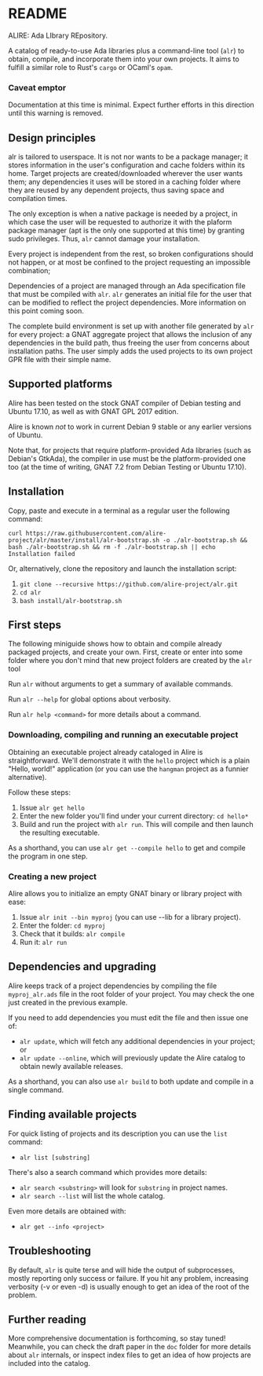 # README #
ALIRE: Ada LIbrary REpository.

A catalog of ready-to-use Ada libraries plus a command-line tool (`alr`) to obtain, compile, and incorporate them into your own projects. It aims to fulfill a similar role to Rust's `cargo` or OCaml's `opam`.

### Caveat emptor ###

Documentation at this time is minimal. Expect further efforts in this direction until this warning is removed.

## Design principles ##

alr is tailored to userspace. It is not nor wants to be a package manager; it stores information in the user's configuration and cache folders within its home. Target projects are created/downloaded wherever the user wants them; any dependencies it uses will be stored in a caching folder where they are reused by any dependent projects, thus saving space and compilation times.

The only exception is when a native package is needed by a project, in which case the user will be requested to authorize it with the plaform package manager (apt is the only one supported at this time) by granting sudo privileges. Thus, `alr` cannot damage your installation. 

Every project is independent from the rest, so broken configurations should not happen, or at most be confined to the project requesting an impossible combination; 

Dependencies of a project are managed through an Ada specification file that must be compiled with `alr`. `alr` generates an initial file for the user that can be modified to reflect the project dependencies. More information on this point coming soon.

The complete build environment is set up with another file generated by `alr` for every project: a GNAT aggregate project that allows the inclusion of any dependencies in the build path, thus freeing the user from concerns about installation paths. The user simply adds the used projects to its own project GPR file with their simple name.

## Supported platforms ##
Alire has been tested on the stock GNAT compiler of Debian testing and Ubuntu 17.10, as well as with GNAT GPL 2017 edition.

Alire is known _not_ to work in current Debian 9 stable or any earlier versions of Ubuntu.

Note that, for projects that require platform-provided Ada libraries (such as Debian's GtkAda), the compiler in use must be the platform-provided one too (at the time of writing, GNAT 7.2 from Debian Testing or Ubuntu 17.10).

## Installation ##
Copy, paste and execute in a terminal as a regular user the following command:

    curl https://raw.githubusercontent.com/alire-project/alr/master/install/alr-bootstrap.sh -o ./alr-bootstrap.sh && bash ./alr-bootstrap.sh && rm -f ./alr-bootstrap.sh || echo Installation failed

Or, alternatively, clone the repository and launch the installation script:

1. `git clone --recursive https://github.com/alire-project/alr.git`
2. `cd alr`
3. `bash install/alr-bootstrap.sh`
    
## First steps ##
The following miniguide shows how to obtain and compile already packaged projects, and create your own. First, create or enter into some folder where you don't mind that new project folders are created by the `alr` tool

Run `alr` without arguments to get a summary of available commands.

Run `alr --help` for global options about verbosity.

Run `alr help <command>` for more details about a command.

### Downloading, compiling and running an executable project ###
Obtaining an executable project already cataloged in Alire is straightforward. We'll demonstrate it with the `hello` project which is a plain "Hello, world!" application (or you can use the `hangman` project as a funnier alternative).

Follow these steps:

1. Issue `alr get hello`
2. Enter the new folder you'll find under your current directory: `cd hello*`
3. Build and run the project with `alr run`. This will compile and then launch the resulting executable.

As a shorthand, you can use `alr get --compile hello` to get and compile the program in one step.

### Creating a new project ###
Alire allows you to initialize an empty GNAT binary or library project with ease:

1. Issue `alr init --bin myproj` (you can use --lib for a library project).
2. Enter the folder: `cd myproj`
3. Check that it builds: `alr compile`
4. Run it: `alr run`

## Dependencies and upgrading ##
Alire keeps track of a project dependencies by compiling the file `myproj_alr.ads` file in the root folder of your project. You may check the one just created in the previous example.

If you need to add dependencies you must edit the file and then issue one of:

* `alr update`, which will fetch any additional dependencies in your project; or
* `alr update --online`, which will previously update the Alire catalog to obtain newly available releases.

As a shorthand, you can also use `alr build` to both update and compile in a single command.

## Finding available projects ##
For quick listing of projects and its description you can use the `list` command:

* `alr list [substring]`

There's also a search command which provides more details:

* `alr search <substring>` will look for `substring` in project names.
* `alr search --list` will list the whole catalog.

Even more details are obtained with:

* `alr get --info <project>`

## Troubleshooting ##

By default, `alr` is quite terse and will hide the output of subprocesses, mostly reporting only success or failure. If you hit any problem, increasing verbosity (-v or even -d) is usually enough to get an idea of the root of the problem.

## Further reading ##

More comprehensive documentation is forthcoming, so stay tuned! Meanwhile, you can check the draft paper in the `doc` folder for more details about `alr` internals, or inspect index files to get an idea of how projects are included into the catalog.
